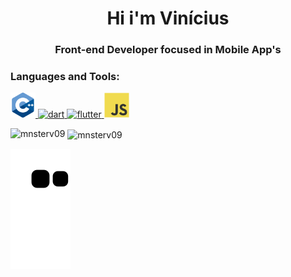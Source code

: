 <h1 align="center">Hi i'm Vinícius</h1>
<h3 align="center">Front-end Developer focused in Mobile App's</h3>

<h3 align="left">Languages and Tools:</h3>
<p align="left"> <a href="https://www.w3schools.com/cpp/" target="_blank" rel="noreferrer"> <img src="https://raw.githubusercontent.com/devicons/devicon/master/icons/cplusplus/cplusplus-original.svg" alt="cplusplus" width="40" height="40"/> </a> <a href="https://dart.dev" target="_blank" rel="noreferrer"> <img src="https://www.vectorlogo.zone/logos/dartlang/dartlang-icon.svg" alt="dart" width="40" height="40"/> </a> <a href="https://flutter.dev" target="_blank" rel="noreferrer"> <img src="https://www.vectorlogo.zone/logos/flutterio/flutterio-icon.svg" alt="flutter" width="40" height="40"/> </a> <a href="https://developer.mozilla.org/en-US/docs/Web/JavaScript" target="_blank" rel="noreferrer"> <img src="https://raw.githubusercontent.com/devicons/devicon/master/icons/javascript/javascript-original.svg" alt="javascript" width="40" height="40"/> </a> </p>

<p><img align="left" src="https://github-readme-stats.vercel.app/api/top-langs?username=mnsterv09&show_icons=true&locale=en&layout=compact" alt="mnsterv09" /></p>

<p>&nbsp;<img align="center" src="https://github-readme-stats.vercel.app/api?username=mnsterv09&show_icons=true&locale=en" alt="mnsterv09" /></p>



![Snake animation](https://github.com/rafaballerini/rafaballerini/blob/output/github-contribution-grid-snake.svg)
